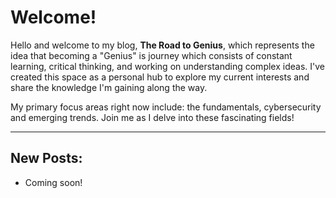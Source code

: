 
# Welcome!

Hello and welcome to my blog, **The Road to Genius**, which represents the idea that becoming a "Genius" is journey which consists of constant learning, critical thinking, and working on understanding complex ideas. I've created this space as a personal hub to explore my current interests and share the knowledge I'm gaining along the way.

My primary focus areas right now include: the fundamentals, cybersecurity and emerging trends. Join me as I delve into these fascinating fields!

* * *

## New Posts:
* Coming soon!








